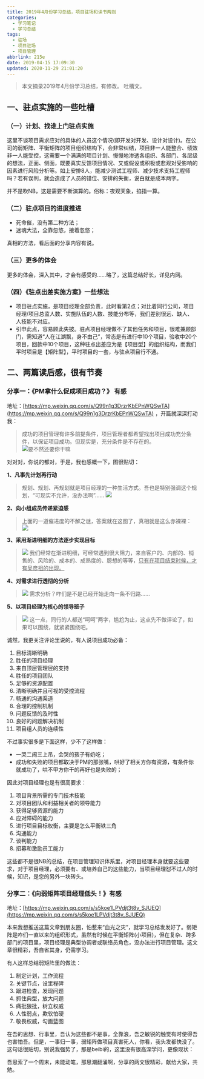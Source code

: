 ```yaml
---
title: 2019年4月份学习总结，项目驻场和读书两则
categories:
  - 学习笔记
  - 学习总结
tags:
  - 驻场
  - 项目驻场
  - 项目管理
abbrlink: 215e
date: 2019-04-15 17:09:30
updated: 2020-11-29 21:01:20
---
```


> 本文摘录2019年4月份学习总结，有修改。
> 吐槽文。

## 一、驻点实施的一些吐槽

### （一）计划、找谁上门驻点实施

这里不谈项目需求应对的具体的人员这个情况(即开发对开发、设计对设计)。在公司的弱矩阵、平衡矩阵的项目组织结构下，会非常纠结，项目非一人能整合、绩效非一人能受控，这需要一个满满的项目计划、慢慢地渗透各组织、各部门、各层级的想法，正面、侧面，既要真实反馈项目情况、又或假设或积极或悲观对受影响的因素进行风险分析等。如上安排8人，能减少测试工程师、减少技术支持工程师吗？若有误判，就会造成了人员的错位、安排的失衡，说白就是成本两字。

并不是吹NB，这是需要不断演算的。俗称：夜观天象，掐指一算。

### （二）驻点项目的进度推进

- 死命催，没有第二种方法；
- 迷魂大法，全靠忽悠，接着忽悠；

真相的方法，看后面的分享内容有说。

### （三）更多的体会

更多的体会，深入其中，才会有感受的……略了，这篇总结好长，详见内网。

### （四）《驻点出差实施方案》一些想法

- 项目驻点实施，是项目经理全部负责，此时看第2点；对比着同行公司，项目经理/项目总监人数、实施队伍的人数、技能分布等，我们差别很远、缺人、人技能不对应。
- 引申此点，容易顾此失披。驻点项目经理做不了其他任务和项目，很难兼顾部门，需知道“人在江湖飘，身不由己”，常态是有进行中10个项目，验收中20个项目，回款中10个项目，这种驻点出差应为是【项目型】的组织结构，而我们平时项目是【矩阵型】，平时项目的一套，与驻点项目行不通。

## 二、两篇读后感，很有节奏

### 分享一：《PM拿什么促成项目成功？》 有感

地址：[https://mp.weixin.qq.com/s/Q99n1g3DrzrKbEPnWQSwTA](https://mp.weixin.qq.com/s/Q99n1g3DrzrKbEPnWQSwTA) ，开篇就深深打动我：

> 成功的项目管理有许多前提条件，项目管理者都希望找出项目成功充分条件，以保证项目成功。但现实是，充分条件是不存在的。
>![要不然还要你干嘛](https://i.loli.net/2019/04/25/5cc16724b5530.png)

对对对，你说的都对，于是，我也感概一下，图很贴切：

**1、凡事先计划再行动**

> 规划、规划、再规划就是项目经理的一种生活方式。吾也是特别强调这个规划，“可现实不允许，没办法啊”……
>![](https://i.loli.net/2019/04/25/5cc1676be36b2.png)

**2、向小组成员传递紧迫感**

> 上面的一道催进度的不解之谜，答案就在这图了，真相就是这么赤裸裸：
>![](https://i.loli.net/2019/04/25/5cc167c6a3284.png)

**3、采用渐进明细的方法逐步实现目标**

>![](https://i.loli.net/2019/04/25/5cc16814bb036.png)
>我们经常在渐进明细，可经常遇到很大阻力，来自客户的、内部的、销售的、风险的、成本的、成熟度的、臆想的等等，<u>只有在项目结束时候，才有吴彦祖的出现。</u>

**4、对需求进行透彻的分析**

> ![](https://i.loli.net/2019/04/25/5cc169945b07c.png)
> 需求分析？咋们是不是已经开始走向一条不归路……

**5、以项目经理为核心的领导班子**

> ![](https://i.loli.net/2019/04/25/5cc16b8af1fa6.png)
这一点，同行的人都送“呵呵”两字，尴尬为止，这点先不做评论了，如果可以围绕，就紧紧围绕吧。

诚然，我更关注评论里说的，有人说项目成功必备：

1. 目标清晰明确
2. 胜任的项目经理
3. 来自顶层管理层的支持
4. 胜任的项目团队
5. 足够的资源配置
6. 清晰明确并且可视的受控流程
7. 畅通的沟通渠道
8. 合理的控制机制
9. 问题反馈的及时性
10. 良好的问题解决机制
11. 项目组人员的连续性

不过事实很多是下面这样，少不了这样做：

* 一哭二闹三上吊，会哭的孩子有奶吃；
* 成功和失败的项目都取决于PM的那张嘴，哄好了相关方你有资源，有条件你就成功了，哄不甲方你干的再好也是失败的；

因此对项目经理也是有很高要求：

1. 项目背景所需的专门技术技能
2. 对项目团队和利益相关者的领导能力
3. 获得足够资源的能力
4. 应对障碍的能力
5. 进行项目目标权衡，主要是怎么平衡铁三角
6. 沟通能力
7. 谈判能力
8. 招募和激励员工能力

这些都不是很NB的总结，在项目管理知识体系里，对项目经理本身就要这些要求，对于项目经理，必须要有、或培养自己的这些能力，当项目经理怼不过人的时候，知识，是您的另外一块砖头。

### 分享二：《向弱矩阵项目经理低头！》有感

地址：[https://mp.weixin.qq.com/s/s5koe1LPVdjt3t8v_SJUEQ](https://mp.weixin.qq.com/s/s5koe1LPVdjt3t8v_SJUEQ)

本来我想推送这篇文章到朋友圈，怕惹来“血光之灾”，就学习总结发发好了。弱矩阵是咋们一直以来的组织形式，虽然有时候在平衡矩阵(小项目)，但在复杂、跨多部门的项目里，项目经理是典型协调者或联络员角色，没办法进行项目管理。这文章很精彩，吾自省其身，仍需学习。

有人这样总结弱矩阵里的做法：

1. 制定计划，工作流程
2. 关键节点，设里程碑
3. 跟进检查，发现问题
4. 抓住典型，放大问题
5. 痛批狠批，树立权威
6. 人性弱点，欺软怕硬
7. 敬畏权威，勾画蓝图

在吾的思想、行事里，吾认为这些都不是事，全靠浪，吾之敏锐的触觉有时使得吾也害怕吾。但是，一事归一事，弱矩阵做项目真害死人，你看，我头发都快没了。这句话很贴切，别说我强势了，那是beibi的，这里没有很高深学问，更像现状：

吾思索了一个周末，未能动笔，那思潮翻涌啊，分享的两文很精彩，献给大家，共勉。
